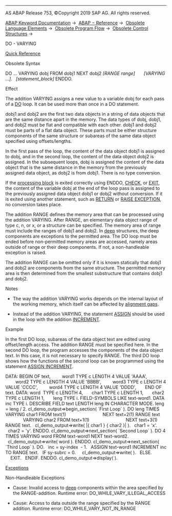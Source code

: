   

* * *

AS ABAP Release 753, ©Copyright 2019 SAP AG. All rights reserved.

[ABAP Keyword Documentation](javascript:call_link\('abenabap.htm'\)) →  [ABAP − Reference](javascript:call_link\('abenabap_reference.htm'\)) →  [Obsolete Language Elements](javascript:call_link\('abenabap_obsolete.htm'\)) →  [Obsolete Program Flow](javascript:call_link\('abenobsolete_program_flow.htm'\)) →  [Obsolete Control Structures](javascript:call_link\('abenobsolete_control_structures.htm'\)) → 

DO - VARYING

[Quick Reference](javascript:call_link\('abapdo_shortref.htm'\))

Obsolete Syntax

DO ... VARYING dobj FROM dobj1 NEXT dobj2 *\[*RANGE range*\]*
      *\[*VARYING ...*\]*.
  *\[*statement\_block*\]*
ENDDO.

Effect

The addition VARYING assigns a new value to a variable dobj for each pass of a [DO](javascript:call_link\('abapdo.htm'\)) loop. It can be used more than once in a DO statement.

dobj1 and dobj2 are the first two data objects in a string of data objects that are the same distance apart in the memory. The data types of dobj, dobj1, and dobj2 must be flat and compatible with each other. dobj1 and dobj2 must be parts of a flat data object. These parts must be either structure components of the same structure or subareas of the same data object specified using offsets/lengths.

In the first pass of the loop, the content of the data object dobj1 is assigned to dobj, and in the second loop, the content of the data object dobj2 is assigned. In the subsequent loops, dobj is assigned the content of the data object that is the same distance in the memory from the previously assigned data object, as dobj2 is from dobj1. There is no type conversion.

If the [processing block](javascript:call_link\('abenprocessing_block_glosry.htm'\) "Glossary Entry") is exited correctly using ENDDO, [CHECK](javascript:call_link\('abapcheck_loop.htm'\)), or [EXIT](javascript:call_link\('abapexit_loop.htm'\)), the content of the variable dobj at the end of the loop pass is assigned to the previously assigned data object dobj1 or dobj2 without conversion. If it is exited using another statement, such as [RETURN](javascript:call_link\('abapreturn.htm'\)) or [RAISE EXCEPTION](javascript:call_link\('abapraise_exception_class.htm'\)), no conversion takes place.

The addition RANGE defines the memory area that can be processed using the addition VARYING. After RANGE, an elementary data object range of type c, n, or x, or a structure can be specified. The memory area of range must include the ranges of dobj1 and dobj2. In [deep](javascript:call_link\('abendeep_glosry.htm'\) "Glossary Entry") structures, the deep components are exceptions to the permitted area. The DO loop must be ended before non-permitted memory areas are accessed, namely areas outside of range or their deep components. If not, a non-handleable exception is raised.

The addition RANGE can be omitted only if it is known statically that dobj1 and dobj2 are components from the same structure. The permitted memory area is then determined from the smallest substructure that contains dobj1 and dobj2.

Notes

-   The way the addition VARYING works depends on the internal layout of the working memory, which itself can be affected by [alignment gaps](javascript:call_link\('abenalignment_gap_glosry.htm'\) "Glossary Entry").
    
-   Instead of the addition VARYING, the statement [ASSIGN](javascript:call_link\('abapassign.htm'\)) should be used in the loop with the addition [INCREMENT](javascript:call_link\('abapassign_mem_area_dynamic_dobj.htm'\)).
    

Example

In the first DO loop, subareas of the data object text are edited using offset/length access. The addition RANGE must be specified here. In the second DO loop, the program accesses the components of the data object text. In this case, it is not necessary to specify RANGE. The third DO loop shows how the functions of the second loop can be programmed using the statement [ASSIGN INCREMENT](javascript:call_link\('abapassign_mem_area_dynamic_dobj.htm'\)).

DATA: BEGIN OF text,
        word1 TYPE c LENGTH 4 VALUE 'AAAA',
        word2 TYPE c LENGTH 4 VALUE 'BBBB',
        word3 TYPE c LENGTH 4 VALUE 'CCCC',
        word4 TYPE c LENGTH 4 VALUE 'DDDD',
      END OF text.
DATA: word  TYPE c LENGTH 4,
      char1 TYPE c LENGTH 1,
      char2 TYPE c LENGTH 1,
      leng TYPE i.
FIELD-SYMBOLS <word> LIKE text-word1.
DATA inc TYPE i.
DESCRIBE FIELD text LENGTH leng IN CHARACTER MODE.
leng = leng / 2.
cl\_demo\_output=>begin\_section( \`First Loop\` ).
DO leng TIMES VARYING char1 FROM text(1)
                            NEXT text+2(1) RANGE text
              VARYING char2 FROM text+1(1)
                            NEXT text+3(1) RANGE text.
  cl\_demo\_output=>write( |{ char1 } { char2 }| ).
  char1 = 'x'.
  char2 = 'y'.
ENDDO.
cl\_demo\_output=>next\_section( \`Second Loop\` ).
DO 4 TIMES VARYING word FROM text-word1 NEXT text-word2.
  cl\_demo\_output=>write( word ).
ENDDO.
cl\_demo\_output=>next\_section( \`Third Loop\` ).
DO.
  inc = sy-index  - 1.
  ASSIGN text-word1 INCREMENT inc TO <word> RANGE text.
  IF sy-subrc = 0.
    cl\_demo\_output=>write( <word> ).
  ELSE.
    EXIT.
  ENDIF.
ENDDO.
cl\_demo\_output=>display( ).

[Exceptions](javascript:call_link\('abenabap_language_exceptions.htm'\))

Non-Handleable Exceptions

-   Cause: Invalid access to [deep](javascript:call_link\('abendeep_glosry.htm'\) "Glossary Entry") components within the area specified by the RANGE\-addition.
    Runtime error: DO\_WHILE\_VARY\_ILLEGAL\_ACCESS
    
-   Cause: Access to data outside the range specified by the RANGE addition.
    Runtime error: DO\_WHILE\_VARY\_NOT\_IN\_RANGE